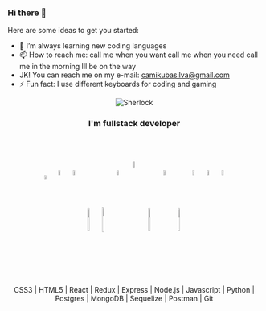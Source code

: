 ### Hi there 👋

Here are some ideas to get you started:

- 🌱 I’m always learning new coding languages 
- 📫 How to reach me: call me when you want call me when you need call me in the morning Ill be on the way
- JK! You can reach me on my e-mail: camikubasilva@gmail.com
- ⚡ Fun fact: I use different keyboards for coding and gaming

</div>
<div align="center">
<img src='https://cdn.discordapp.com/attachments/839222580254605397/839625040001630244/Benedict-Cumberbatch-in-Sherlock-The-Final-Problem.png' alt = 'Sherlock'/>
  </div>
<div align="center"><h3>I'm fullstack developer</h3></div>

<br>
<br>

<p align="center">
  <img width="4.5%" align="center" src="https://img1.freepng.es/20180816/ql/kisspng-cascading-style-sheets-logo-clip-art-css3-html-5b7617f6479ca3.8709748315344660382933.jpg">
  <img width="5%" align="center" src="https://www.vectorlogo.zone/logos/w3_html5/w3_html5-icon.svg">
  <img width="5%" align="center" src="https://www.vectorlogo.zone/logos/reactjs/reactjs-icon.svg">
  <img width="5%" align="center" height="45" src="https://cdn.worldvectorlogo.com/logos/redux.svg">
  <img width="5%" align="center" height="50px" src="https://github.com/WanCirone/wancirone/blob/main/logos/expressjs.svg">
  <img width="5%" align="center" src="https://www.vectorlogo.zone/logos/nodejs/nodejs-icon.svg">
  <img width="6%" align="center" src="https://github.com/WanCirone/wancirone/blob/main/logos/javascript-1.svg">
  <img width="5%" align="center" height="45" src="https://www.vectorlogo.zone/logos/python/python-icon.svg">
  <img width="5%" align="center" src="https://www.vectorlogo.zone/logos/postgresql/postgresql-icon.svg">
  <img width="5%" align="center" height="45" src="https://www.vectorlogo.zone/logos/mongodb/mongodb-icon.svg">
  <img width="5%" align="center" src="https://www.vectorlogo.zone/logos/sequelizejs/sequelizejs-icon.svg">
  <img width="5%" align="center" src="https://www.vectorlogo.zone/logos/getpostman/getpostman-icon.svg">
  <img width="5%" align="center" src="https://www.vectorlogo.zone/logos/git-scm/git-scm-icon.svg">
</p>



<p align="center"> CSS3 | HTML5 | React | Redux | Express | Node.js | Javascript | Python | Postgres | MongoDB | Sequelize | Postman | Git </p>
